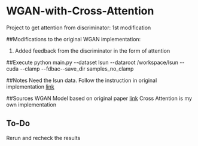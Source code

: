 # WGAN-with-Cross-Attention
Project to get attention from discriminator: 1st modification


##Modifications to the original WGAN implementation:
1. Added feedback from the discriminator in the form of attention


##Execute
python main.py --dataset lsun --dataroot /workspace/lsun --cuda --clamp --fdbac--save_dir samples_no_clamp 

##Notes
Need the lsun data.
Follow the instruction in original implementation [link](https://github.com/martinarjovsky/WassersteinGAN)

##Sources
WGAN Model based on original paper [link](https://arxiv.org/abs/1701.07875)
Cross Attention is my own implementation


## To-Do
Rerun and recheck the results
